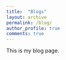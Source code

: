 ```yaml
---
title:  "Blogs"
layout: archive
permalink: /blog/
author_profile: true
comments: true
---
```


This is my blog page.
